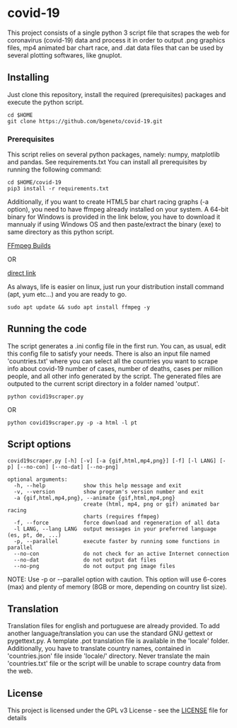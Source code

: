 # covid-19
This project consists of a single python 3 script file that scrapes the web for coronavirus (covid-19) data and process it in order to output .png graphics files, mp4 animated bar chart race, and .dat data files that can be used by several plotting softwares, like gnuplot. 

## Installing

Just clone this repository, install the required (prerequisites) packages and execute the python script.

```
cd $HOME
git clone https://github.com/bgeneto/covid-19.git
```

### Prerequisites

This script relies on several python packages, namely: numpy, matplotlib and pandas. See requirements.txt 
You can install all prerequisites by running the following command:

```
cd $HOME/covid-19
pip3 install -r requirements.txt
```

Additionally, if you want to create HTML5 bar chart racing graphs (-a option), you need to have ffmpeg already installed on your system. A 64-bit binary for Windows is provided in the link below, you have to download it mannualy if using Windows OS and then paste/extract the binary (exe) to same directory as this python script.

[FFmpeg Builds](https://ffmpeg.zeranoe.com/builds/)

OR 

[direct link](https://ffmpeg.zeranoe.com/builds/win64/static/ffmpeg-4.2.2-win64-static.zip)

As always, life is easier on linux, just run your distribution install command (apt, yum etc...) and you are ready to go.

```
sudo apt update && sudo apt install ffmpeg -y
```


## Running the code

The script generates a .ini config file in the first run. You can, as usual, edit this config file to satisfy your needs. 
There is also an input file named 'countries.txt' where you can select all the countries you want to scrape info about covid-19 number of cases, number of deaths, cases per million people, and all other info generated by the script. The generated files are outputed to the current script directory in a folder named 'output'.

```
python covid19scraper.py 
```

OR 

```
python covid19scraper.py -p -a html -l pt
```


## Script options

```
covid19scraper.py [-h] [-v] [-a {gif,html,mp4,png}] [-f] [-l LANG] [-p] [--no-con] [--no-dat] [--no-png]

optional arguments:
  -h, --help            show this help message and exit
  -v, --version         show program's version number and exit
  -a {gif,html,mp4,png}, --animate {gif,html,mp4,png}
                        create (html, mp4, png or gif) animated bar racing
                        charts (requires ffmpeg)
  -f, --force           force download and regeneration of all data
  -l LANG, --lang LANG  output messages in your preferred language (es, pt, de, ...)
  -p, --parallel        execute faster by running some functions in parallel
  --no-con              do not check for an active Internet connection
  --no-dat              do not output dat files
  --no-png              do not output png image files
```

NOTE: Use -p or --parallel option with caution. This option will use 6-cores (max) and plenty of memory (8GB or more, depending on country list size).

## Translation

Translation files for english and portuguese are already provided. To add another language/translation you can use the standard GNU gettext or pygettext.py. A template .pot translation file is available in the 'locale' folder. Additionally, you have to translate country names, contained in 'countries.json' file inside 'locale/<lang>' directory. Never translate the main 'countries.txt' file or the script will be unable to scrape country data from the web. 

## License

This project is licensed under the GPL v3 License - see the [LICENSE](LICENSE) file for details
